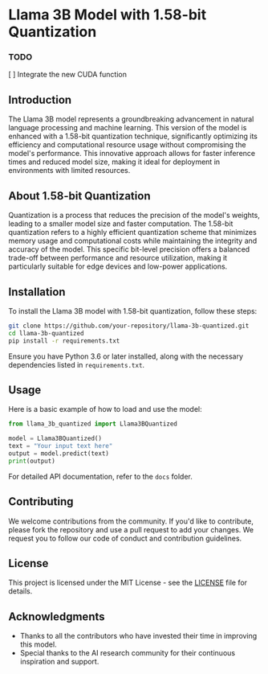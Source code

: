 # Llama 3B Model with 1.58-bit Quantization

### TODO
[ ] Integrate the new CUDA function

## Introduction

The Llama 3B model represents a groundbreaking advancement in natural language processing and machine learning. This version of the model is enhanced with a 1.58-bit quantization technique, significantly optimizing its efficiency and computational resource usage without compromising the model's performance. This innovative approach allows for faster inference times and reduced model size, making it ideal for deployment in environments with limited resources.

## About 1.58-bit Quantization

Quantization is a process that reduces the precision of the model's weights, leading to a smaller model size and faster computation. The 1.58-bit quantization refers to a highly efficient quantization scheme that minimizes memory usage and computational costs while maintaining the integrity and accuracy of the model. This specific bit-level precision offers a balanced trade-off between performance and resource utilization, making it particularly suitable for edge devices and low-power applications.

## Installation

To install the Llama 3B model with 1.58-bit quantization, follow these steps:

```bash
git clone https://github.com/your-repository/llama-3b-quantized.git
cd llama-3b-quantized
pip install -r requirements.txt
```

Ensure you have Python 3.6 or later installed, along with the necessary dependencies listed in `requirements.txt`.

## Usage

Here is a basic example of how to load and use the model:

```python
from llama_3b_quantized import Llama3BQuantized

model = Llama3BQuantized()
text = "Your input text here"
output = model.predict(text)
print(output)
```

For detailed API documentation, refer to the `docs` folder.

## Contributing

We welcome contributions from the community. If you'd like to contribute, please fork the repository and use a pull request to add your changes. We request you to follow our code of conduct and contribution guidelines.

## License

This project is licensed under the MIT License - see the [LICENSE](LICENSE) file for details.

## Acknowledgments

- Thanks to all the contributors who have invested their time in improving this model.
- Special thanks to the AI research community for their continuous inspiration and support.

